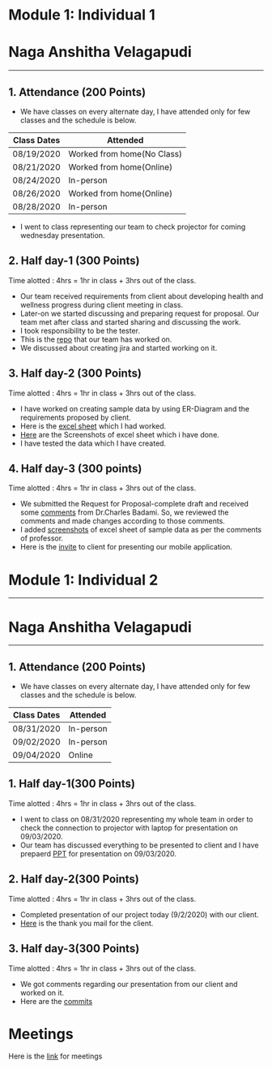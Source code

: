# Module 1: Individual 1
# Naga Anshitha Velagapudi
---------------------------
## 1. Attendance (200 Points)
- We have classes on every alternate day, I have attended only for few classes and the schedule is below.

| Class Dates | Attended |
|----------|-------------|
| 08/19/2020 | Worked from home(No Class) |
| 08/21/2020 | Worked from home(Online) |
| 08/24/2020 | In-person |
| 08/26/2020 | Worked from home(Online) |
| 08/28/2020 | In-person |

- I went to class representing our team to check projector for coming wednesday presentation.

## 2. Half day-1 (300 Points)

Time alotted : 4hrs = 1hr in class + 3hrs out of the class.
- Our team received requirements from client about developing health and wellness progress during client meeting in class.
- Later-on we started discussing and preparing request for proposal. Our team met after class and started sharing and discussing the work.
- I took responsibility to be the tester.
- This is the [repo](https://github.com/sowmyathogiti/Healthify-NWMSU) that our team has worked on.
- We discussed about creating jira and started working on it.

## 3. Half day-2 (300 Points)

Time alotted : 4hrs = 1hr in class + 3hrs out of the class.
- I have worked on creating sample data by using ER-Diagram and the requirements proposed by client.
- Here is the [excel sheet](https://github.com/sowmyathogiti/Healthify-NWMSU/tree/master/sample_data) which I had worked.
- [Here](https://github.com/sowmyathogiti/Healthify-NWMSU/tree/master/sample_data/Screenshots%20of%20Excel%20Sheet) are the Screenshots of excel sheet which i have done.
- I have tested the data which I have created.

## 4. Half day-3 (300 points)

Time alotted : 4hrs = 1hr in class + 3hrs out of the class.
- We submitted the Request for Proposal-complete draft and received some [comments](https://nwmissouri.instructure.com/courses/32360/assignments/415542/submissions/31027) from Dr.Charles Badami. So, we reviewed the comments and made changes according to those comments.
- I added [screenshots](https://github.com/sowmyathogiti/Healthify-NWMSU/commit/3f5555dc89a998c725e39cb3874fd3ae8e2a9a51#diff-94aaf6fc31cb5c3345d693fe0dbf863d) of excel sheet of sample data as per the comments of professor.
- Here is the [invite](https://github.com/sowmyathogiti/Healthify-NWMSU/blob/master/Contributions/Invitation%20to%20Dr.Beemer) to client for presenting our mobile application.



# Module 1: Individual 2
----
# Naga Anshitha Velagapudi
---------------------------
## 1. Attendance (200 Points)
- We have classes on every alternate day, I have attended only for few classes and the schedule is below.

| Class Dates | Attended | 
|----------|-------------|
| 08/31/2020 | In-person |
| 09/02/2020 | In-person |
| 09/04/2020 | Online |

## 1. Half day-1(300 Points)

Time alotted : 4hrs = 1hr in class + 3hrs out of the class.
- I went to class on 08/31/2020 representing my whole team in order to check the connection to projector with laptop for presentation on 09/03/2020.
- Our team has discussed everything to be presented to client and I have prepaerd [PPT](https://github.com/sowmyathogiti/Healthify-NWMSU/blob/master/Healthify-NWMSU.pptx) 
for presentation on 09/03/2020.

## 2. Half day-2(300 Points)

Time alotted : 4hrs = 1hr in class + 3hrs out of the class.
- Completed presentation of our project today (9/2/2020) with our client.
- [Here](https://github.com/sowmyathogiti/Healthify-NWMSU/blob/master/Contributions/Client%20Thank%20You%20mail) is the thank you mail for the client.

## 3. Half day-3(300 Points)

Time alotted : 4hrs = 1hr in class + 3hrs out of the class.
- We got comments regarding our presentation from our client and worked on it. 
- Here are the [commits](https://github.com/sowmyathogiti/Healthify-NWMSU/commits?author=anshithavelagapudi)


# Meetings
Here is the [link](https://github.com/sowmyathogiti/Healthify-NWMSU/blob/master/Contributions/meetings) for meetings
